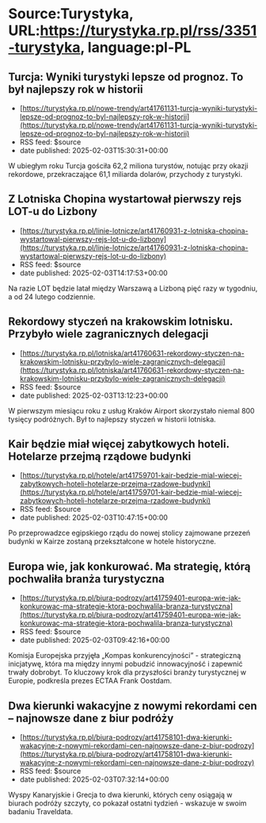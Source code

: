 # Source:Turystyka, URL:https://turystyka.rp.pl/rss/3351-turystyka, language:pl-PL

## Turcja: Wyniki turystyki lepsze od prognoz. To był najlepszy rok w historii
 - [https://turystyka.rp.pl/nowe-trendy/art41761131-turcja-wyniki-turystyki-lepsze-od-prognoz-to-byl-najlepszy-rok-w-historii](https://turystyka.rp.pl/nowe-trendy/art41761131-turcja-wyniki-turystyki-lepsze-od-prognoz-to-byl-najlepszy-rok-w-historii)
 - RSS feed: $source
 - date published: 2025-02-03T15:30:31+00:00

W ubiegłym roku Turcja gościła 62,2 miliona turystów, notując przy okazji rekordowe, przekraczające 61,1 miliarda dolarów, przychody z turystyki.

## Z Lotniska Chopina wystartował pierwszy rejs LOT-u do Lizbony
 - [https://turystyka.rp.pl/linie-lotnicze/art41760931-z-lotniska-chopina-wystartowal-pierwszy-rejs-lot-u-do-lizbony](https://turystyka.rp.pl/linie-lotnicze/art41760931-z-lotniska-chopina-wystartowal-pierwszy-rejs-lot-u-do-lizbony)
 - RSS feed: $source
 - date published: 2025-02-03T14:17:53+00:00

Na razie LOT będzie latał między Warszawą a Lizboną pięć razy w tygodniu, a od 24 lutego codziennie.

## Rekordowy styczeń na krakowskim lotnisku. Przybyło wiele zagranicznych delegacji
 - [https://turystyka.rp.pl/lotniska/art41760631-rekordowy-styczen-na-krakowskim-lotnisku-przybylo-wiele-zagranicznych-delegacji](https://turystyka.rp.pl/lotniska/art41760631-rekordowy-styczen-na-krakowskim-lotnisku-przybylo-wiele-zagranicznych-delegacji)
 - RSS feed: $source
 - date published: 2025-02-03T13:12:23+00:00

W pierwszym miesiącu roku z usług Kraków Airport skorzystało niemal 800 tysięcy podróżnych. Był to najlepszy styczeń w historii lotniska.

## Kair będzie miał więcej zabytkowych hoteli. Hotelarze przejmą rządowe budynki
 - [https://turystyka.rp.pl/hotele/art41759701-kair-bedzie-mial-wiecej-zabytkowych-hoteli-hotelarze-przejma-rzadowe-budynki](https://turystyka.rp.pl/hotele/art41759701-kair-bedzie-mial-wiecej-zabytkowych-hoteli-hotelarze-przejma-rzadowe-budynki)
 - RSS feed: $source
 - date published: 2025-02-03T10:47:15+00:00

Po przeprowadzce egipskiego rządu do nowej stolicy zajmowane przezeń budynki w Kairze zostaną przekształcone w hotele historyczne.

## Europa wie, jak konkurować. Ma strategię, którą pochwaliła branża turystyczna
 - [https://turystyka.rp.pl/biura-podrozy/art41759401-europa-wie-jak-konkurowac-ma-strategie-ktora-pochwalila-branza-turystyczna](https://turystyka.rp.pl/biura-podrozy/art41759401-europa-wie-jak-konkurowac-ma-strategie-ktora-pochwalila-branza-turystyczna)
 - RSS feed: $source
 - date published: 2025-02-03T09:42:16+00:00

Komisja Europejska przyjęła „Kompas konkurencyjności” - strategiczną inicjatywę, która ma między innymi pobudzić innowacyjność i zapewnić trwały dobrobyt. To kluczowy krok dla przyszłości branży turystycznej w Europie, podkreśla prezes ECTAA Frank Oostdam.

## Dwa kierunki wakacyjne z nowymi rekordami cen – najnowsze dane z biur podróży
 - [https://turystyka.rp.pl/biura-podrozy/art41758101-dwa-kierunki-wakacyjne-z-nowymi-rekordami-cen-najnowsze-dane-z-biur-podrozy](https://turystyka.rp.pl/biura-podrozy/art41758101-dwa-kierunki-wakacyjne-z-nowymi-rekordami-cen-najnowsze-dane-z-biur-podrozy)
 - RSS feed: $source
 - date published: 2025-02-03T07:32:14+00:00

Wyspy Kanaryjskie i Grecja to dwa kierunki, których ceny osiągają w biurach podróży szczyty, co pokazał ostatni tydzień - wskazuje w swoim badaniu Traveldata.

